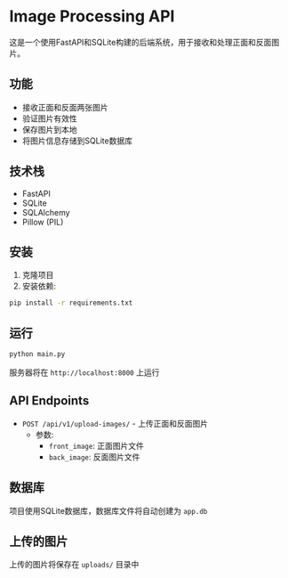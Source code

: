 # Image Processing API

这是一个使用FastAPI和SQLite构建的后端系统，用于接收和处理正面和反面图片。

## 功能

- 接收正面和反面两张图片
- 验证图片有效性
- 保存图片到本地
- 将图片信息存储到SQLite数据库

## 技术栈

- FastAPI
- SQLite
- SQLAlchemy
- Pillow (PIL)

## 安装

1. 克隆项目
2. 安装依赖:

```bash
pip install -r requirements.txt
```

## 运行

```bash
python main.py
```

服务器将在 `http://localhost:8000` 上运行

## API Endpoints

- `POST /api/v1/upload-images/` - 上传正面和反面图片
  - 参数:
    - `front_image`: 正面图片文件
    - `back_image`: 反面图片文件

## 数据库

项目使用SQLite数据库，数据库文件将自动创建为 `app.db`

## 上传的图片

上传的图片将保存在 `uploads/` 目录中
